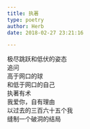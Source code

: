 ```yaml
---  
title: 执著  
type: poetry  
author: Herb  
date: 2018-02-27 23:21:16  

---  
```

极尽跳跃和低伏的姿态  
追问  
高于网口的球  
和低于网口的自己    
执著有术  
我爱你，自有理由  
以过去的三百六十五个我  
缝制一个破洞的结局  
